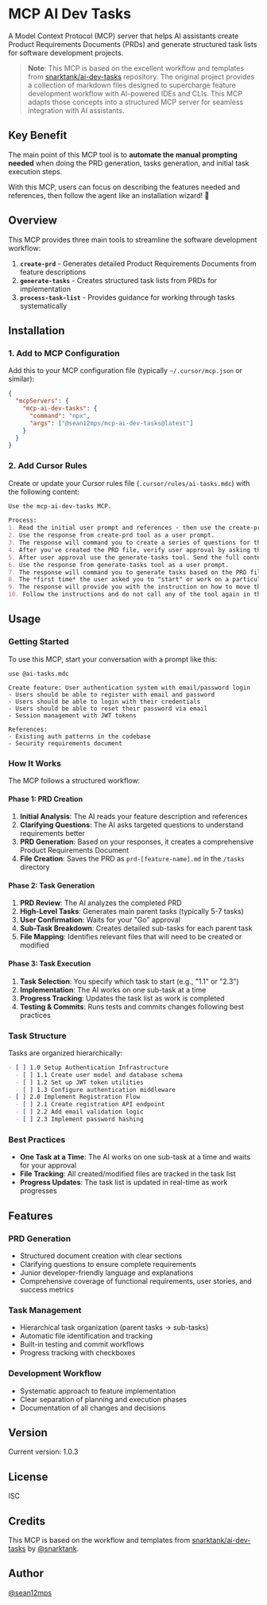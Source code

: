 # MCP AI Dev Tasks

A Model Context Protocol (MCP) server that helps AI assistants create Product Requirements Documents (PRDs) and generate structured task lists for software development projects.

> **Note**: This MCP is based on the excellent workflow and templates from [snarktank/ai-dev-tasks](https://github.com/snarktank/ai-dev-tasks) repository. The original project provides a collection of markdown files designed to supercharge feature development workflow with AI-powered IDEs and CLIs. This MCP adapts those concepts into a structured MCP server for seamless integration with AI assistants.

## Key Benefit

The main point of this MCP tool is to **automate the manual prompting needed** when doing the PRD generation, tasks generation, and initial task execution steps. 

With this MCP, users can focus on describing the features needed and references, then follow the agent like an installation wizard! 🚀

## Overview

This MCP provides three main tools to streamline the software development workflow:

1. **`create-prd`** - Generates detailed Product Requirements Documents from feature descriptions
2. **`generate-tasks`** - Creates structured task lists from PRDs for implementation
3. **`process-task-list`** - Provides guidance for working through tasks systematically

## Installation

### 1. Add to MCP Configuration

Add this to your MCP configuration file (typically `~/.cursor/mcp.json` or similar):

```json
{
  "mcpServers": {
    "mcp-ai-dev-tasks": {
      "command": "npx",
      "args": ["@sean12mps/mcp-ai-dev-tasks@latest"]
    }
  }
}
```

### 2. Add Cursor Rules

Create or update your Cursor rules file (`.cursor/rules/ai-tasks.mdc`) with the following content:

```markdown
Use the mcp-ai-dev-tasks MCP.

Process:
1. Read the initial user prompt and references - then use the create-prd tool.
2. Use the response from create-prd tool as a user prompt.
3. The response will command you to create a series of questions for the user to clarify the task description for PRD.
4. After you've created the PRD file, verify user approval by asking them to proceed with generating tasks for it.
5. After user approval use the generate-tasks tool. Send the full content of the PRD file.
6. Use the response from generate-tasks tool as a user prompt.
7. The response will command you to generate tasks based on the PRD file with guided instructions. Follow the provided instructions.
8. The *first time* the user asked you to "start" or work on a particular task, use the process-task-list tool. Send the task pointer string. Example: 1.1 or 1.0 or 2.3.
9. The response will provide you with the instruction on how to move through the tasks.
10. Follow the instructions and do not call any of the tool again in the current chat thread.
```

## Usage

### Getting Started

To use this MCP, start your conversation with a prompt like this:

```
use @ai-tasks.mdc

Create feature: User authentication system with email/password login
- Users should be able to register with email and password
- Users should be able to login with their credentials
- Users should be able to reset their password via email
- Session management with JWT tokens

References:
- Existing auth patterns in the codebase
- Security requirements document
```

### How It Works

The MCP follows a structured workflow:

#### Phase 1: PRD Creation
1. **Initial Analysis**: The AI reads your feature description and references
2. **Clarifying Questions**: The AI asks targeted questions to understand requirements better
3. **PRD Generation**: Based on your responses, it creates a comprehensive Product Requirements Document
4. **File Creation**: Saves the PRD as `prd-[feature-name].md` in the `/tasks` directory

#### Phase 2: Task Generation
1. **PRD Review**: The AI analyzes the completed PRD
2. **High-Level Tasks**: Generates main parent tasks (typically 5-7 tasks)
3. **User Confirmation**: Waits for your "Go" approval
4. **Sub-Task Breakdown**: Creates detailed sub-tasks for each parent task
5. **File Mapping**: Identifies relevant files that will need to be created or modified

#### Phase 3: Task Execution
1. **Task Selection**: You specify which task to start (e.g., "1.1" or "2.3")
2. **Implementation**: The AI works on one sub-task at a time
3. **Progress Tracking**: Updates the task list as work is completed
4. **Testing & Commits**: Runs tests and commits changes following best practices

### Task Structure

Tasks are organized hierarchically:

```markdown
- [ ] 1.0 Setup Authentication Infrastructure
  - [ ] 1.1 Create user model and database schema
  - [ ] 1.2 Set up JWT token utilities
  - [ ] 1.3 Configure authentication middleware
- [ ] 2.0 Implement Registration Flow
  - [ ] 2.1 Create registration API endpoint
  - [ ] 2.2 Add email validation logic
  - [ ] 2.3 Implement password hashing
```

### Best Practices

- **One Task at a Time**: The AI works on one sub-task at a time and waits for your approval
- **File Tracking**: All created/modified files are tracked in the task list
- **Progress Updates**: The task list is updated in real-time as work progresses

## Features

### PRD Generation
- Structured document creation with clear sections
- Clarifying questions to ensure complete requirements
- Junior developer-friendly language and explanations
- Comprehensive coverage of functional requirements, user stories, and success metrics

### Task Management
- Hierarchical task organization (parent tasks → sub-tasks)
- Automatic file identification and tracking
- Built-in testing and commit workflows
- Progress tracking with checkboxes

### Development Workflow
- Systematic approach to feature implementation
- Clear separation of planning and execution phases
- Documentation of all changes and decisions

## Version

Current version: 1.0.3

## License

ISC

## Credits

This MCP is based on the workflow and templates from [snarktank/ai-dev-tasks](https://github.com/snarktank/ai-dev-tasks) by [@snarktank](https://github.com/snarktank).

## Author

[@sean12mps](https://github.com/sean12mps) 